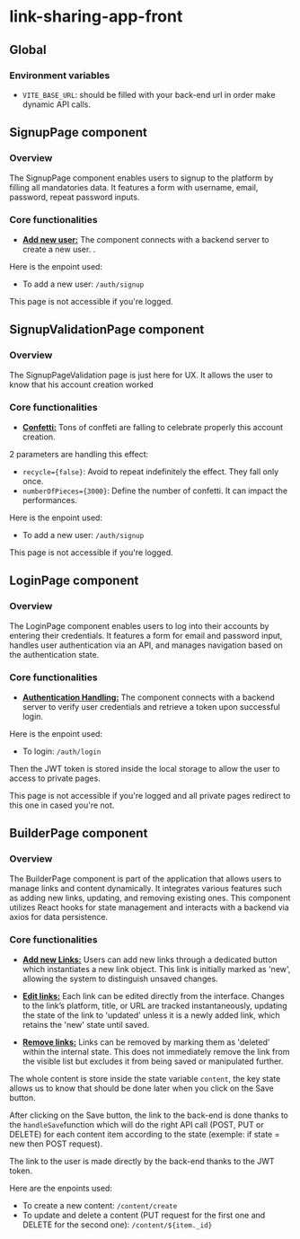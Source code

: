 # link-sharing-app-front 

## Global
### Environment variables
- `VITE_BASE_URL`: should be filled with your back-end url in order make dynamic API calls. 

## SignupPage component
### Overview
The SignupPage component enables users to signup to the platform by filling all mandatories data. It features a form with username, email, password, repeat password inputs. 

### Core functionalities
- <u>**Add new user:**</u> The component connects with a backend server to create a new user. .

Here is the enpoint used: 
- To add a new user: `/auth/signup`

This page is not accessible if you're logged.

## SignupValidationPage component
### Overview
The SignupPageValidation page is just here for UX. It allows the user to know that his account creation worked 

### Core functionalities
- <u>**Confetti:**</u> Tons of conffeti are falling to celebrate properly this account creation.

2 parameters are handling this effect: 
- `recycle={false}`: Avoid to repeat indefinitely the effect. They fall only once. 
- `numberOfPieces={3000}`: Define the number of confetti. It can impact the performances. 

Here is the enpoint used: 
- To add a new user: `/auth/signup`

This page is not accessible if you're logged.

## LoginPage component
### Overview
The LoginPage component enables users to log into their accounts by entering their credentials. It features a form for email and password input, handles user authentication via an API, and manages navigation based on the authentication state. 

### Core functionalities
- <u>**Authentication Handling:**</u> The component connects with a backend server to verify user credentials and retrieve a token upon successful login.

Here is the enpoint used: 
- To login: `/auth/login`

Then the JWT token is stored inside the local storage to allow the user to access to private pages.

This page is not accessible if you're logged and all private pages redirect to this one in cased you're not. 

## BuilderPage component
### Overview
The BuilderPage component is part of the application that allows users to manage links and content dynamically. It integrates various features such as adding new links, updating, and removing existing ones. This component utilizes React hooks for state management and interacts with a backend via axios for data persistence.

### Core functionalities
- <u>**Add new Links:**</u> Users can add new links through a dedicated button which instantiates a new link object. This link is initially marked as 'new', allowing the system to distinguish unsaved changes.

- <u>**Edit links:**</u> Each link can be edited directly from the interface. Changes to the link’s platform, title, or URL are tracked instantaneously, updating the state of the link to 'updated' unless it is a newly added link, which retains the 'new' state until saved.

- <u>**Remove links:**</u> Links can be removed by marking them as 'deleted' within the internal state. This does not immediately remove the link from the visible list but excludes it from being saved or manipulated further.

The whole content is store inside the state variable `content`, the key state allows us to know that should be done later when you click on the Save button. 

After clicking on the Save button, the link to the back-end is done thanks to the `handleSave`function which will do the right API call (POST, PUT or DELETE) for each content item according to the state (exemple: if state = new then POST request). 

The link to the user is made directly by the back-end thanks to the JWT token. 

Here are the enpoints used: 
- To create a new content: `/content/create`
- To update and delete a content (PUT request for the first one and DELETE for the second one): `/content/${item._id}`

